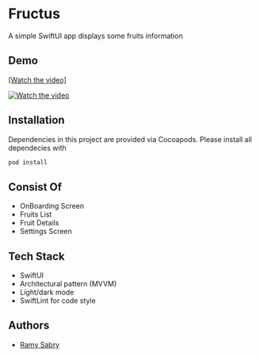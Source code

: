 
# Fructus

A simple SwiftUI app displays some fruits information

## Demo



[[Watch the video]](https://youtu.be/vTqfBY1wZmI)

[![Watch the video](http://i3.ytimg.com/vi/vTqfBY1wZmI/hqdefault.jpg)](https://youtu.be/vTqfBY1wZmI)

## Installation

Dependencies in this project are provided via Cocoapods. Please install all dependecies with



```bash
pod install
```
    
## Consist Of

- OnBoarding Screen
- Fruits List
- Fruit Details
- Settings Screen

  
## Tech Stack

- SwiftUI
- Architectural pattern (MVVM)
- Light/dark mode
- SwiftLint for code style

  
## Authors

- [Ramy Sabry](https://www.linkedin.com/in/ramy-aiman-sabry-153770117/)

  